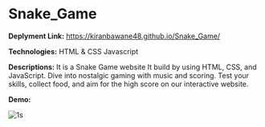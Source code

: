 # Snake_Game


**Deplyment Link:** https://kiranbawane48.github.io/Snake_Game/


**Technologies:**
HTML & CSS
Javascript


**Descriptions:**
It is a Snake Game website It build by using HTML, CSS, and JavaScript. Dive into nostalgic gaming with music and scoring. Test your skills, collect food, and aim for the high score on our interactive website.

**Demo:**

![1s](https://github.com/kiranbawane48/Snake_Game/assets/100428197/603b294b-19a9-4122-a506-205249b2a093)

